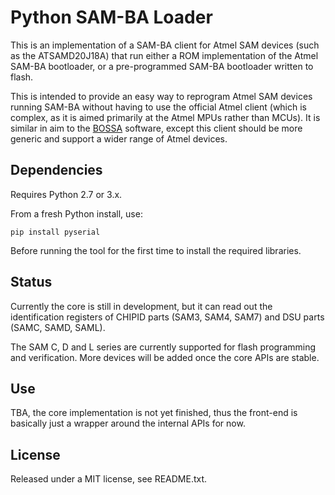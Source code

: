 # Python SAM-BA Loader

This is an implementation of a SAM-BA client for Atmel SAM devices (such as
the ATSAMD20J18A) that run either a ROM implementation of the Atmel SAM-BA bootloader, or a pre-programmed SAM-BA bootloader written to flash.

This is intended to provide an easy way to reprogram Atmel SAM devices running SAM-BA without having to use the official Atmel client (which is complex, as it is aimed primarily at the Atmel MPUs rather than MCUs). It is similar in aim to the [BOSSA](http://www.shumatech.com/web/products/bossa) software, except this client should be more generic and support a wider range of Atmel devices.


## Dependencies

Requires Python 2.7 or 3.x.

From a fresh Python install, use:
```
pip install pyserial
```
Before running the tool for the first time to install the required libraries.


## Status

Currently the core is still in development, but it can read out the identification registers of CHIPID parts (SAM3, SAM4, SAM7) and DSU parts (SAMC, SAMD, SAML).

The SAM C, D and L series are currently supported for flash programming and verification. More devices will be added once the core APIs are stable.


## Use

TBA, the core implementation is not yet finished, thus the front-end is basically just a wrapper around the internal APIs for now.


## License

Released under a MIT license, see README.txt.
